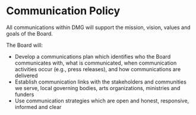 # Communication Policy

All communications within DMG will support the mission, vision, values and goals of the Board.

The Board will:

* Develop a communications plan which identifies who the Board communicates with, what is communicated, when communication activities occur (e.g., press releases), and how communications are delivered
* Establish communication links with the stakeholders and communities we serve, local governing bodies, arts organizations, ministries and funders
* Use communication strategies which are open and honest, responsive, informed and clear